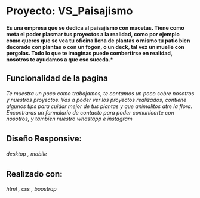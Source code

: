 # Proyecto: VS_Paisajismo
#### Es una empresa que se dedica al paisajismo con macetas. Tiene como meta el poder plasmar tus proyectos a la realidad, como por ejemplo como queres que se vea tu oficina llena de plantas o mismo tu patio bien decorado con plantas o con un fogon, o un deck, tal vez un muelle con pergolas. Todo lo que te imaginas puede combertirse en realidad, nosotros te ayudamos a que eso suceda.*

## Funcionalidad de la pagina
###### _Te muestra un poco como trabajamos, te contamos un poco sobre nosotros y nuestros proyectos. Vas a poder ver los proyectos realizados, contiene algunos tips para cuidar mejor de tus plantas y que animalitos atre la flora. Encontraras un formulario de contacto para poder comunicarte con nosotros, y tambien nuestro whastapp e instagram_

##  Diseño Responsive:
###### _desktop_ , _mobile_

## Realizado con:
###### _html_ , _css_ , _boostrap_
